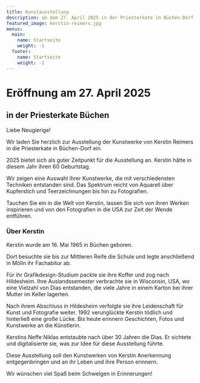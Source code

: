 ```yaml
---
title: Kunstausstellung
description: ab dem 27. April 2025 in der Priesterkate in Büchen-Dorf
featured_image: kerstin-reimers.jpg
menus:
  main:
    name: Startseite
    weight: -1
  footer:
    name: Startseite
    weight: -1
---
```


# Eröffnung am 27.&nbsp;April&nbsp;2025

## in der Priesterkate Büchen

Liebe Neugierige!

Wir laden Sie herzlich zur Ausstellung der Kunstwerke von Kerstin Reimers in die Priesterkate in Büchen-Dorf ein.

2025 bietet sich als guter Zeitpunkt für die Ausstellung an. Kerstin hätte in diesem Jahr ihren 60 Geburtstag.

Wir zeigen eine Auswahl ihrer Kunstwerke, die mit verschiedensten Techniken entstanden sind. Das Spektrum reicht von Aquarell über Kupferstich und Teerzeichnungen bis hin zu Fotografien.

Tauchen Sie ein in die Welt von Kerstin, lassen Sie sich von ihren Werken inspirieren und von den Fotografien in die USA zur Zeit der Wende entführen.

### Über Kerstin

Kerstin wurde am 16. Mai 1965 in Büchen geboren.

Dort besuchte sie bis zur Mittleren Reife die Schule und legte anschließend in Mölln ihr Fachabitur ab.

Für ihr Grafikdesign-Studium packte sie ihre Koffer und zog nach Hildesheim. Ihre Auslandssemester verbrachte sie in Wisconsin, USA, wo eine Vielzahl von Dias entstanden, die viele Jahre in einem Karton bei ihrer Mutter im Keller lagerten.

Nach ihrem Abschluss in Hildesheim verfolgte sie ihre Leidenschaft für Kunst und Fotografie weiter. 1992 verunglückte Kerstin tödlich und hinterließ eine große Lücke. Bis heute erinnern Geschichten, Fotos und Kunstwerke an die Künstlerin.

Kerstins Neffe Niklas entstaubte nach über 30 Jahren die Dias. Er sichtete und digitalisierte sie, was zur Idee für diese Ausstellung führte.

Diese Ausstellung soll den Kunstwerken von Kerstin Anerkennung entgegenbringen und an ihr Leben und ihre Person erinnern.

Wir wünschen viel Spaß beim Schwelgen in Erinnerungen!
